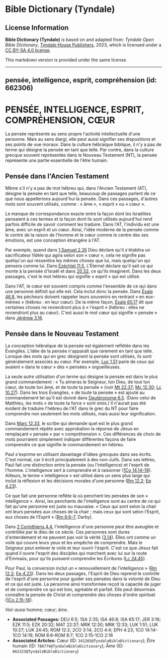 # Bible Dictionary (Tyndale)

## License Information

**Bible Dictionary (Tyndale)** is based on and adapted from: _Tyndale Open Bible Dictionary_, [Tyndale House Publishers](https://tyndaleopenresources.com/), 2023, which is licensed under a [CC BY-SA 4.0 license](https://creativecommons.org/licenses/by-sa/4.0/legalcode.en).

This markdown version is provided under the same license.



--------------------------------

## pensée, intelligence, esprit, compréhension (id: 662306)

PENSÉE, INTELLIGENCE, ESPRIT, COMPRÉHENSION, CŒUR
=================================================

La pensée représente au sens propre l'activité intellectuelle d'une personne. Mais au sens élargi, elle peut aussi signifier ses dispositions et ses points de vue moraux. Dans la culture hébraïque biblique, il n'y a pas de terme qui désigne la pensée en tant que telle. Par contre, dans la culture grecque souvent représentée dans le Nouveau Testament (NT), la pensée représente une partie essentielle de l'être humain.

Pensée dans l'Ancien Testament
------------------------------

Même s'il n'y a pas de mot hébreu qui, dans l'Ancien Testament (AT), désigne la pensée en tant que telle, beaucoup de passages parlent de ce que nous appellerions aujourd'hui la pensée. Dans ces passages, d'autres mots sont souvent utilisés, comme : « âme », « esprit » ou « cœur ». 

Le manque de correspondance exacte entre la façon dont les Israélites pensaient à ces termes et la façon dont ils sont utilisés aujourd'hui rend parfois difficile de savoir comment les traduire. Dans l'AT, l'individu est une âme, avec un esprit et un cœur. Ainsi, l'idée moderne de la pensée comme le centre de la raison de l'homme et le cœur comme le centre des ses émotions, est une conception étrangère à l'AT.

Par exemple, quand dans [1 Samuel 2\.35](https://ref.ly/1Sam2:35) Dieu déclare qu'il s'établira un sacrificateur fidèle qui agira selon son « cœur », cela ne signifie pas quelqu'un qui ressentira les mêmes choses que lui, mais quelqu'un qui pensera comme lui. Dans [Ézéchiel 11\.5](https://ref.ly/Ezek11:5), L'Éternel déclare qu'il sait ce qui monte à la pensée d'Israël et dans [20\.32](https://ref.ly/Ezek20:32), ce qu'ils imaginent. Dans les deux passages, c'est le mot hébreu qui signifie « esprit » qui est utilisé. 

Dans l'AT, le cœur est souvent compris comme l'ensemble de ce qui dans une personne définit qui elle est. Cela inclut donc la pensée. Dans [Ésaïe 46\.8,](https://ref.ly/Isa46:8) les pécheurs doivent rappeler leurs souvenirs en rentrant « en eux\-mêmes » (hébreu : en leur cœur). De la même façon, [Ésaïe 65\.17](https://ref.ly/Isa65:17) dit que certaines choses ne reviendront plus à « l'esprit » (hébreu : elles ne reviendront plus au cœur). C'est aussi le mot cœur qui signifie « pensée » dans [Jérémie 3\.16](https://ref.ly/Jer3:16).

Pensée dans le Nouveau Testament
--------------------------------

La conception hébraïque de la pensée est également reflétée dans les Évangiles. L'idée de la pensée n'apparaît que rarement en tant que telle. Lorsque des mots qui en grec désignent la pensée sont utilisés, ils sont généralement associés au cœur. Par exemple, [Luc 1\.51](https://ref.ly/Luke1:51) parle de ceux qui avaient « dans le cœur » des « pensées » orgueilleuses. 

La seule autre utilisation d'un terme qui désigne la pensée est dans le plus grand commandement : « Tu aimeras le Seigneur, ton Dieu, de tout ton cœur, de toute ton âme, et de toute ta pensée » (voir [Mt 22\.37](https://ref.ly/Matt22:37); [Mc 12\.30](https://ref.ly/Mark12:30); [Lc 10\.27](https://ref.ly/Luke10:27)). Dans les trois Évangiles, « de toute ta pensée » est ajouté au commandement tel qu'il est donné dans [Deutéronome 6\.5](https://ref.ly/Deut6:5). (Dans celui de Matthieu, les mots « de toute ta force » sont omis.) Il n'aurait pas été évident de traduire l'hébreu de l'AT dans le grec du NT pour faire comprendre non seulement les mots utilisés, mais aussi leur signification. 

Dans [Marc 12\.33](https://ref.ly/Mark12:33), le scribe qui demande quel est le plus grand commandement répète avec approbation la réponse de Jésus en remplaçant « pensée » par « compréhension ». Ces différences de choix de mots pourraient simplement indiquer différentes façons de faire comprendre ce que signifie le commandement en hébreu.

Paul s'exprime en utilisant davantage d'idées grecques dans ses écrits. C'est normal, car il écrit principalement à des non\-Juifs. Dans ses lettres, Paul fait une distinction entre la pensée (ou l'intelligence) et l'esprit de l'homme. L'intelligence sert à comprendre et à raisonner ([1Co 14\.14–19](https://ref.ly/1Cor14:14-1Cor14:19)). Ailleurs, le terme « intelligence » est utilisé dans un sens plus large qui inclut la réflexion et les décisions morales d'une personne ([Rm 12\.2](https://ref.ly/Rom12:2); [Ep 4\.23](https://ref.ly/Eph4:23)). 

Ce que fait une personne reflète là où penchent les pensées de son « intelligence ». Ainsi, les penchants de l'intelligence sont au centre de ce qui fait qu'une personne est juste ou mauvaise. « Ceux qui sont selon la chair ont leurs pensées aux choses de la chair ; mais ceux qui sont selon l’Esprit, aux choses de l’Esprit » ([Rm 8\.6–7](https://ref.ly/Rom8:6-Rom8:7), Darby).

Dans [2 Corinthiens 4\.4](https://ref.ly/2Cor4:4), l'intelligence d'une personne peut être aveuglée et contrôlée par le dieu de ce siècle. Ces personnes sont dures d'entendement et ne peuvent pas voir la vérité ([3\.14](https://ref.ly/2Cor3:14)). Elles ont comme un voile qui couvre leurs yeux et les empêche de comprendre. Mais le Seigneur peut enlever le voile et leur ouvrir l'esprit. C'est ce que Jésus fait quand il ouvre l'esprit des disciples qui marchent avec lui sur la route d'Émmaüs, pour qu'ils puissent comprendre les Écritures ([Lc 24\.45](https://ref.ly/Luke24:45)).

Pour Paul, la conversion inclut un « renouvellement de l'intelligence » ([Rm 12\.2](https://ref.ly/Rom12:2); [Ep 4\.23](https://ref.ly/Eph4:23)). Dans les deux passages, l'Esprit de Dieu reprend le contrôle de l'esprit d'une personne pour guider ses pensées dans la volonté de Dieu et ce qui est juste. La personne ainsi transformée reçoit la capacité de juger et de comprendre ce qui est bon, agréable et parfait. Elle peut désormais connaître la pensée de Christ et comprendre des choses d'ordre spirituel ([1Co 2\.15–16](https://ref.ly/1Cor2:15-1Cor2:16)).

*Voir aussi* homme; cœur; âme.

* **Associated Passages:** DEU 6:5; 1SA 2:35; ISA 46:8; ISA 65:17; JER 3:16; EZK 11:5; EZK 20:32; MAT 22:37; MRK 12:30; MRK 12:33; LUK 1:51; LUK 10:27; LUK 24:45; ROM 12:2; 2CO 3:14; 2CO 4:4; EPH 4:23; 1CO 14:14–1CO 14:19; ROM 8:6–ROM 8:7; 1CO 2:15–1CO 2:16
* **Associated Articles:** Cœur (ID: `341265@TyndaleBibleDictionary`); Être humain (ID: `788774@TyndaleBibleDictionary`); Âme (ID: `662323@TyndaleBibleDictionary`)

